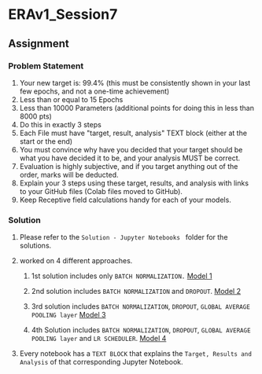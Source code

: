 # ERAv1_Session7

## Assignment
### Problem Statement
1. Your new target is:
    99.4% (this must be consistently shown in your last few epochs, and not a one-time achievement)
2. Less than or equal to 15 Epochs
3. Less than 10000 Parameters (additional points for doing this in less than 8000 pts)
4. Do this in exactly 3 steps
5. Each File must have "target, result, analysis" TEXT block (either at the start or the end)
6. You must convince why have you decided that your target should be what you have decided it to be, and your analysis MUST be correct. 
7. Evaluation is highly subjective, and if you target anything out of the order, marks will be deducted. 
8. Explain your 3 steps using these target, results, and analysis with links to your GitHub files (Colab files moved to GitHub). 
9. Keep Receptive field calculations handy for each of your models. 

### Solution
1. Please refer to the ```Solution - Jupyter Notebooks ``` folder for the solutions.
2. worked on 4 different approaches.
    1. 1st solution includes only ```BATCH NORMALIZATION.```
    [Model 1](/Solution%20-%20Jupyter%20Notebooks/Model1_BatchNormalization.ipynb)

    2. 2nd solution includes ```BATCH NORMALIZATION``` and ```DROPOUT```.
    [Model 2](/Solution%20-%20Jupyter%20Notebooks/Model2_BatchNormalization-Dropout.ipynb)

    3. 3rd solution includes ```BATCH NORMALIZATION```, ```DROPOUT```, ```GLOBAL AVERAGE POOLING layer``` 
    [Model 3](/Solution%20-%20Jupyter%20Notebooks/Model3_BatchNormalization-Dropout-GAP.ipynb)

    4. 4th Solution includes ```BATCH NORMALIZATION```, ```DROPOUT```, ```GLOBAL AVERAGE POOLING layer``` and ```LR SCHEDULER```.
    [Model 4](/Solution%20-%20Jupyter%20Notebooks/Model4_BatchNormalization-Dropout-GAP-LR.ipynb)

3. Every notebook has a ```TEXT BLOCK``` that explains the ```Target, Results and Analysis``` of that corresponding Jupyter Notebook.